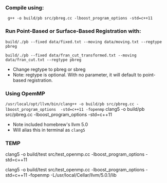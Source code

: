 
### Compile using:

` g++ -o build/pb src/pbreg.cc -lboost_program_options -std=c++11`



### Run Point-Based or Surface-Based Registration with:

`build/./pb --fixed data/fixed.txt --moving data/moving.txt --regtype pbreg`

`build/./pb --fixed data/fran_cut_transformed.txt --moving data/fran_cut.txt --regtype pbreg`

* Change regtype to pbreg or sbreg
* Note: regtype is optional. With no parameter, it will default to point-based registration.





### Using OpemMP

`/usr/local/opt/llvm/bin/clang++ -o build/pb src/pbreg.cc -lboost_program_options  -std=c++11 -fopenmp`
clang5 -o build/pb src/pbreg.cc -lboost_program_options  -std=c++11

* Note included homebrew's llvm 5.0
* Will alias this in terminal as `clang5`


### TEMP
clang5 -o build/test src/test_openmp.cc -lboost_program_options  -std=c++11


clang5 -o build/test src/test_openmp.cc -lboost_program_options  -std=c++11 -fopenmp -L/usr/local/Cellar/llvm/5.0.1/lib